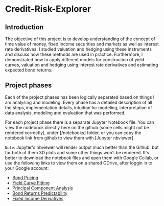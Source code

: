 # Credit-Risk-Explorer

## Introduction

The objective of this project is to develop understanding of the concept of time value of money, fixed income securities and markets as well as interest rate derivatives.
I studied valuation and hedging using these instruments and discuss how these methods are used in practice. Furthermore, I demonstrated how to
apply different models for construction of yield curves, valuation and hedging using interest rate derivatives and estimating expected bond returns.

## Project phases

Each of the project phases has been logically separated based on things I am analysing and modeling. Every phase has a detailed description of all the steps,
implementation details, intuition for modeling, interpretation of data analysis, modeling and evaluation that was performed.

For each project phase there is a separate Jupyter Notebook file. You can view the nodebook directly here on the github (some cells might not be rendered correctly), under [/notebooks] folder, or you can copy the notebook link from github to view them with [Jupyter nbviewer].

`Note`: Jupyter's nbviewer will render output much better than the Github, but for both of them 3D plots and some other things won't be rendered. It's better to download the notebook files and open them with Google Collab, or use the following links to view them on a shared GDrive, after loggin in to your Google account:
- [Bond Pricing](https://colab.research.google.com/drive/1g6bqabvDTBxhwSr688x2PICEoWXZgYlJ?usp=sharing)
- [Yield Curve Fitting](https://colab.research.google.com/drive/1PxrPSo232JYWVHOPHN2cz21S1NRQFF1y?usp=sharing)
- [Principal Component Analysis](https://colab.research.google.com/drive/1XcRkJK91YOhFtfczAEce1CL7VY3y5ebt?usp=sharing)
- [Bond Returns Predictability](https://colab.research.google.com/drive/14nF3Dbs0LG5o2BmkfMz4_b9sr9AplyBg?usp=sharing)
- [Fixed Income Derivatives](https://colab.research.google.com/drive/1k1h5Ea8zGgQqeE0kYHNaJSIsN_FXuR8E?usp=sharing)


